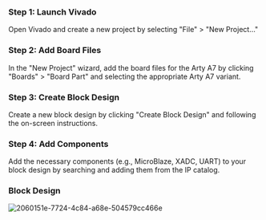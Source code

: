 ### Step 1: Launch Vivado

Open Vivado and create a new project by selecting "File" > "New Project..."

### Step 2: Add Board Files

In the "New Project" wizard, add the board files for the Arty A7 by clicking "Boards" > "Board Part" and selecting the appropriate Arty A7 variant.

### Step 3: Create Block Design

Create a new block design by clicking "Create Block Design" and following the on-screen instructions.

### Step 4: Add Components

Add the necessary components (e.g., MicroBlaze, XADC, UART) to your block design by searching and adding them from the IP catalog.

### Block Design
![2060151e-7724-4c84-a68e-504579cc466e](https://github.com/DeepaV22/Random-Key-Generation-ADC-Arty-A7/assets/127031332/2afb771c-e6ff-49fd-b071-1dee251099c7)
